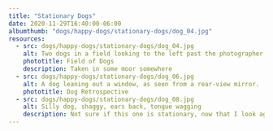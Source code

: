 ```yaml
---
title: "Stationary Dogs"
date: 2020-11-29T16:40:00-06:00
albumthumb: "dogs/happy-dogs/stationary-dogs/dog_04.jpg"
resources:
  - src: dogs/happy-dogs/stationary-dogs/dog_04.jpg
    alt: Two dogs in a field looking to the left past the photographer.
    phototitle: Field of Dogs
    description: Taken in some moor somewhere
  - src: dogs/happy-dogs/stationary-dogs/dog_06.jpg
    alt: A dog leaning out a window, as seen from a rear-view mirror.
    phototitle: Dog Retrospective
  - src: dogs/happy-dogs/stationary-dogs/dog_08.jpg
    alt: Silly dog, shaggy, ears back, tongue wagging
    description: Not sure if this one is stationary, now that I look again...
---
```

